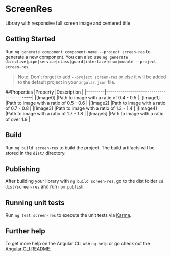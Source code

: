 # ScreenRes

Library with responsive full screen image and centered title

## Getting Started

Run `ng generate component component-name --project screen-res` to generate a new component. You can also use `ng generate directive|pipe|service|class|guard|interface|enum|module --project screen-res`.
> Note: Don't forget to add `--project screen-res` or else it will be added to the default project in your `angular.json` file. 

##Properties
|Property |Description                               |
|---------|------------------------------------------|
|[Image0] |Path to image with a ratio of 0.4 - 0.5   |
|[Image1] |Path to image with a ratio of 0.5 - 0.6   |
|[Image2] |Path to image with a ratio of 0.7 - 0.8   |
|[Image3] |Path to image with a ratio of 1.3 - 1.4   |
|[Image4] |Path to image with a ratio of 1.7 - 1.8   |
|[Image5] |Path to image with a ratio of over  1.9   |
## Build

Run `ng build screen-res` to build the project. The build artifacts will be stored in the `dist/` directory.

## Publishing

After building your library with `ng build screen-res`, go to the dist folder `cd dist/screen-res` and run `npm publish`.

## Running unit tests

Run `ng test screen-res` to execute the unit tests via [Karma](https://karma-runner.github.io).

## Further help

To get more help on the Angular CLI use `ng help` or go check out the [Angular CLI README](https://github.com/angular/angular-cli/blob/master/README.md).
